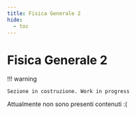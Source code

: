 ```yaml
---
title: Fisica Generale 2
hide:
  - toc
---
```


# Fisica Generale 2

!!! warning

    Sezione in costruzione. Work in progress

Attualmente non sono presenti contenuti :(
